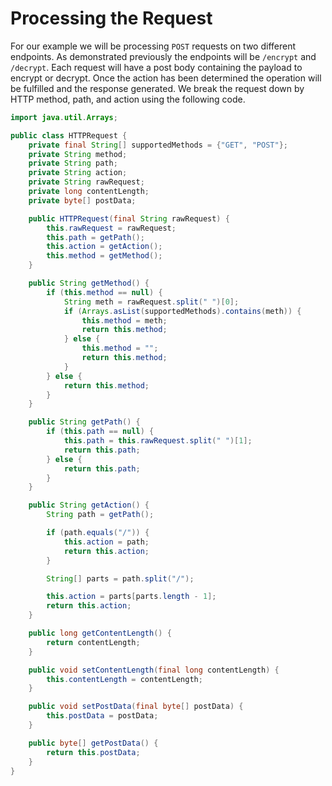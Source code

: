 # Processing the Request

For our example we will be processing `POST` requests on two different endpoints. As demonstrated
previously the endpoints will be `/encrypt` and `/decrypt`. Each request will have a post body
containing the payload to encrypt or decrypt. Once the action has been determined the operation
will be fulfilled and the response generated. We break the request down by HTTP method, path, and
action using the following code.

```java
import java.util.Arrays;

public class HTTPRequest {
    private final String[] supportedMethods = {"GET", "POST"};
    private String method;
    private String path;
    private String action;
    private String rawRequest;
    private long contentLength;
    private byte[] postData;

    public HTTPRequest(final String rawRequest) {
        this.rawRequest = rawRequest;
        this.path = getPath();
        this.action = getAction();
        this.method = getMethod();
    }

    public String getMethod() {
        if (this.method == null) {
            String meth = rawRequest.split(" ")[0];
            if (Arrays.asList(supportedMethods).contains(meth)) {
                this.method = meth;
                return this.method;
            } else {
                this.method = "";
                return this.method;
            }
        } else {
            return this.method;
        }
    }

    public String getPath() {
        if (this.path == null) {
            this.path = this.rawRequest.split(" ")[1];
            return this.path;
        } else {
            return this.path;
        }
    }

    public String getAction() {
        String path = getPath();

        if (path.equals("/")) {
            this.action = path;
            return this.action;
        }

        String[] parts = path.split("/");

        this.action = parts[parts.length - 1];
        return this.action;
    }

    public long getContentLength() {
        return contentLength;
    }

    public void setContentLength(final long contentLength) {
        this.contentLength = contentLength;
    }

    public void setPostData(final byte[] postData) {
        this.postData = postData;
    }

    public byte[] getPostData() {
        return this.postData;
    }
}
```
